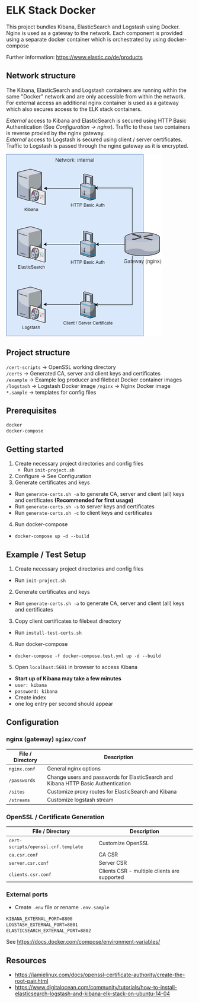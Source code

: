 # ELK Stack Docker

This project bundles Kibana, ElasticSearch and Logstash using Docker. Nginx is used as a gateway to the network. Each component is provided using a separate docker container which is orchestrated by using docker-compose

Further information: <https://www.elastic.co/de/products>

## Network structure

The Kibana, ElasticSearch and Logstash containers are running within the same "Docker" network and are only accessible from within the network. For external access an additional nginx container is used as a gateway which also secures access to the ELK stack containers.

*External* access to Kibana and ElasticSearch is secured using HTTP Basic Authentication (See *Configuration -> nginx*). Traffic to these two containers is reverse proxied by the nginx gateway.  
*External* access to Logstash is secured using client / server certificates. Traffic to Logstash is passed through the nginx gateway as it is encrypted.

![Network overview](network-overview.png "Network Overview")

## Project structure

`/cert-scripts` -> OpenSSL working directory  
`/certs` -> Generated CA, server and client keys and certificates  
`/example` -> Example log producer and filebeat Docker container images
`/logstash` -> Logstash Docker image
`/nginx` -> Nginx Docker image  
`*.sample` -> templates for config files

## Prerequisites

```
docker
docker-compose
```

## Getting started

1. Create necessary project directories and config files
   - Run `init-project.sh`
2. Configure -> See Configuration
3. Generate certificates and keys
  - Run `generate-certs.sh -a` to generate CA, server and client (all) keys and certificates **(Recommended for first usage)**
  - Run `generate-certs.sh -s` to server keys and certificates
  - Run `generate-certs.sh -c` to client keys and certificates
4. Run docker-compose
  - `docker-compose up -d --build`

## Example / Test Setup

1. Create necessary project directories and config files
  - Run `init-project.sh`    
2. Generate certificates and keys
  - Run `generate-certs.sh -a` to generate CA, server and client (all) keys and certificates
3. Copy client certificates to filebeat directory
  - Run `install-test-certs.sh`
4. Run docker-compose
  - `docker-compose -f docker-compose.test.yml up -d --build`
5. Open `localhost:5601` in browser to access Kibana
  - **Start up of Kibana may take a few minutes**
  - `user: kibana`
  - `password: kibana`
  - Create index
  - one log entry per second should appear    

## Configuration

### nginx (gateway) `nginx/conf`
File / Directory | Description
--- | ---
`nginx.conf` | General nginx options
`/passwords` | Change users and passwords for ElasticSearch and Kibana HTTP Basic Authentication
`/sites` | Customize proxy routes for ElasticSearch and Kibana
`/streams` | Customize logstash stream

### OpenSSL / Certificate Generation
File / Directory | Description
--- | ---
`cert-scripts/openssl.cnf.template` | Customize OpenSSL
`ca.csr.conf` | CA CSR
`server.csr.conf` | Server CSR
`clients.csr.conf` | Clients CSR - multiple clients are supported

### External ports
* Create `.env` file or rename `.env.sample`
```
KIBANA_EXTERNAL_PORT=8800
LOGSTASH_EXTERNAL_PORT=8801
ELASTICSEARCH_EXTERNAL_PORT=8802
```
See <https://docs.docker.com/compose/environment-variables/>


## Resources

- <https://jamielinux.com/docs/openssl-certificate-authority/create-the-root-pair.html>
- <https://www.digitalocean.com/community/tutorials/how-to-install-elasticsearch-logstash-and-kibana-elk-stack-on-ubuntu-14-04>
